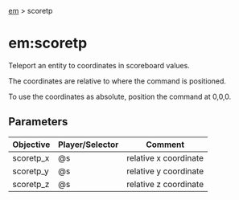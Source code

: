 [em](../em.md) > scoretp

# em:scoretp

Teleport an entity to coordinates in scoreboard values.

The coordinates are relative to where the command is positioned.

To use the coordinates as absolute, position the command at 0,0,0.

## Parameters

| Objective | Player/Selector | Comment               |
| --------- | --------------- | --------------------- |
| scoretp_x | @s              | relative x coordinate |
| scoretp_y | @s              | relative y coordinate |
| scoretp_z | @s              | relative z coordinate |
